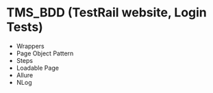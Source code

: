 # TMS_BDD (TestRail website, Login Tests)

- Wrappers
- Page Object Pattern
- Steps
- Loadable Page
- Allure
- NLog